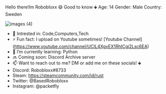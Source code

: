 Hello there!Im Robobloxx 😄
Good to know 🡻
Age: 14
Gender: Male
Country: Sweden

![images (4)](https://user-images.githubusercontent.com/82675227/141698470-d8df57da-2ac0-4904-b13d-4861465aa3cc.jpg)

* 🤔 Intrested in: Code,Computers,Tech 
* ⚡ Fun fact: I upload on Youtube sometimes! [Youtube Channel] (https://www.youtube.com/channel/UClL4XgvEX1RhICgi2Lsc6EA)
* 🌱 I’m currently learning: Python
* 🔜 Coming soon: Discord Archive server
* 📫 Want to reach out to me? DM or add me on these socials! 🡻
* Discord: Robobloxx#8733
* Steam: https://steamcommunity.com/id/rust
* Twitter: @BasedRobobloxx
* Instagram: @packetfly

